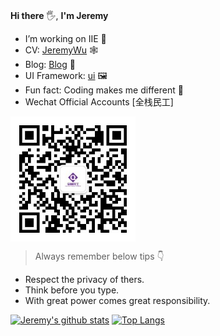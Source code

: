 ### 
**Hi there** 🖐️, **I'm Jeremy**

- I’m working on IIE 🥇
- CV: [JeremyWu](https://jeremywu917.github.io/) 🕸️
- Blog: [Blog](https://blog.jeremywu.top/) 🎉
- UI Framework: [ui](https://ui.jeremywu.top/) 🖼️
- Fun fact: Coding makes me different 🚀
- Wechat Official Accounts [全栈民工]
<p aligh='left'>
    <img align="center" height="200" src='https://raw.githubusercontent.com/jeremywu917/jeremywuassets/main/src/wechat/logo/asfw_logo.jpg'/>
</p>


> Always remember below tips :point_down:

- Respect the privacy of thers.
- Think before you type.
- With great power comes great responsibility.

[![Jeremy's github stats](https://github-readme-stats.vercel.app/api?username=jeremywu917&hide=stars&count_private=true&show_icons=true&theme=dark)](https://github.com/jeremywu917/)
[![Top Langs](https://github-readme-stats.vercel.app/api/top-langs/?username=jeremywu917&layout=compact&show_icons=true&theme=dark&langs_count=8)](https://github.com/jeremywu917/)
